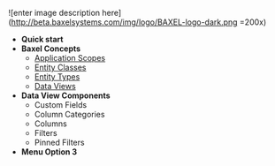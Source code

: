 ![enter image description here](http://beta.baxelsystems.com/img/logo/BAXEL-logo-dark.png =200x)
* **Quick start**
* **Baxel Concepts**
  * [Application Scopes](README.md)
  * [Entity Classes](Entity-Classes.md)
  * [Entity Types](README.md)
  * [Data Views](README.md)
* **Data View Components**
  * Custom Fields
  * Column Categories
  * Columns
  * Filters
  * Pinned Filters
* **Menu Option 3**
<!--stackedit_data:
eyJoaXN0b3J5IjpbLTgzMDE3MzY0NywyMTMzMjM5NTAyLC03OT
UzMzIyMjYsODY3MjEyMzQzLC0yMTQwMjUyNTQwLDE3MjU5Nzkw
NzYsLTY3MjIzOTE3OCwxMjY2OTM5OTAwXX0=
-->